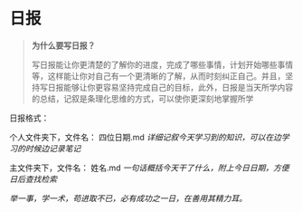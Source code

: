 # 日报

> **为什么要写日报？**
>
> 写日报能让你更清楚的了解你的进度，完成了哪些事情，计划开始哪些事情等，这样能让你对自己有一个更清晰的了解，从而时刻纠正自己。并且，坚持写日报能够让你更容易坚持完成自己的目标，此外，日报是当天所学内容的总结，记叙是条理化思维的方式，可以使你更深刻地掌握所学

日报格式：

个人文件夹下，文件名：  四位日期.md    *详细记叙今天学习到的知识，可以在边学习的时候边记录笔记*

主文件夹下，文件名： 姓名.md   *一句话概括今天干了什么，附上今日日期，方便日后查找检索*



*举一事，学一术，苟进取不已，必有成功之一日，在善用其精力耳。*

